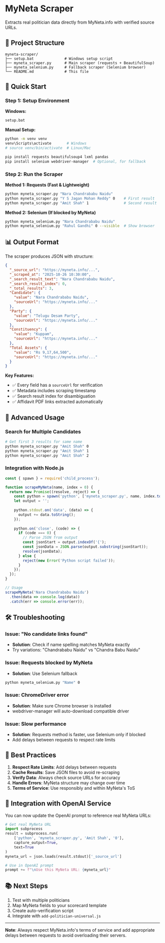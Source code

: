 # MyNeta Scraper

Extracts real politician data directly from MyNeta.info with verified source URLs.

## 📁 Project Structure

```
myneta-scraper/
├── setup.bat              # Windows setup script
├── myneta_scraper.py      # Main scraper (requests + BeautifulSoup)
├── myneta_selenium.py     # Fallback scraper (Selenium browser)
└── README.md              # This file
```

## 🚀 Quick Start

### Step 1: Setup Environment

**Windows:**
```bash
setup.bat
```

**Manual Setup:**
```bash
python -m venv venv
venv\Scripts\activate       # Windows
# source venv/bin/activate  # Linux/Mac

pip install requests beautifulsoup4 lxml pandas
pip install selenium webdriver-manager  # Optional, for fallback
```

### Step 2: Run the Scraper

**Method 1: Requests (Fast & Lightweight)**
```bash
python myneta_scraper.py "Nara Chandrababu Naidu"
python myneta_scraper.py "Y S Jagan Mohan Reddy" 0    # First result
python myneta_scraper.py "Amit Shah" 1                # Second result
```

**Method 2: Selenium (If blocked by MyNeta)**
```bash
python myneta_selenium.py "Nara Chandrababu Naidu"
python myneta_selenium.py "Rahul Gandhi" 0 --visible  # Show browser
```

## 📊 Output Format

The scraper produces JSON with structure:

```json
{
  "_source_url": "https://myneta.info/...",
  "_scraped_at": "2025-10-26 10:30:00",
  "_search_result_text": "Nara Chandrababu Naidu",
  "_search_result_index": 0,
  "_total_results": 3,
  "Candidate": {
    "value": "Nara Chandrababu Naidu",
    "sourceUrl": "https://myneta.info/..."
  },
  "Party": {
    "value": "Telugu Desam Party",
    "sourceUrl": "https://myneta.info/..."
  },
  "Constituency": {
    "value": "Kuppam",
    "sourceUrl": "https://myneta.info/..."
  },
  "Total Assets": {
    "value": "Rs 9,17,64,500",
    "sourceUrl": "https://myneta.info/..."
  }
}
```

**Key Features:**
- ✅ Every field has a `sourceUrl` for verification
- ✅ Metadata includes scraping timestamp
- ✅ Search result index for disambiguation
- ✅ Affidavit PDF links extracted automatically

## 🔧 Advanced Usage

### Search for Multiple Candidates

```bash
# Get first 3 results for same name
python myneta_scraper.py "Amit Shah" 0
python myneta_scraper.py "Amit Shah" 1
python myneta_scraper.py "Amit Shah" 2
```

### Integration with Node.js

```javascript
const { spawn } = require('child_process');

function scrapeMyNeta(name, index = 0) {
  return new Promise((resolve, reject) => {
    const python = spawn('python', ['myneta_scraper.py', name, index.toString()]);
    let output = '';
    
    python.stdout.on('data', (data) => {
      output += data.toString();
    });
    
    python.on('close', (code) => {
      if (code === 0) {
        // Parse JSON from output
        const jsonStart = output.indexOf('{');
        const jsonData = JSON.parse(output.substring(jsonStart));
        resolve(jsonData);
      } else {
        reject(new Error('Python script failed'));
      }
    });
  });
}

// Usage
scrapeMyNeta('Nara Chandrababu Naidu')
  .then(data => console.log(data))
  .catch(err => console.error(err));
```

## 🛠️ Troubleshooting

### Issue: "No candidate links found"
- **Solution**: Check if name spelling matches MyNeta exactly
- Try variations: "Chandrababu Naidu" vs "Chandra Babu Naidu"

### Issue: Requests blocked by MyNeta
- **Solution**: Use Selenium fallback
```bash
python myneta_selenium.py "Name" 0
```

### Issue: ChromeDriver error
- **Solution**: Make sure Chrome browser is installed
- webdriver-manager will auto-download compatible driver

### Issue: Slow performance
- **Solution**: Requests method is faster, use Selenium only if blocked
- Add delays between requests to respect rate limits

## 📝 Best Practices

1. **Respect Rate Limits**: Add delays between requests
2. **Cache Results**: Save JSON files to avoid re-scraping
3. **Verify Data**: Always check source URLs for accuracy
4. **Handle Errors**: MyNeta structure may change over time
5. **Terms of Service**: Use responsibly and within MyNeta's ToS

## 🔗 Integration with OpenAI Service

You can now update the OpenAI prompt to reference real MyNeta URLs:

```python
# Get real MyNeta URL
import subprocess
result = subprocess.run(
    ['python', 'myneta_scraper.py', 'Amit Shah', '0'],
    capture_output=True,
    text=True
)
myneta_url = json.loads(result.stdout)['_source_url']

# Use in OpenAI prompt
prompt += f"\nUse this MyNeta URL: {myneta_url}"
```

## 📚 Next Steps

1. Test with multiple politicians
2. Map MyNeta fields to your scorecard template
3. Create auto-verification script
4. Integrate with `add-politician-universal.js`

---

**Note**: Always respect MyNeta.info's terms of service and add appropriate delays between requests to avoid overloading their servers.
